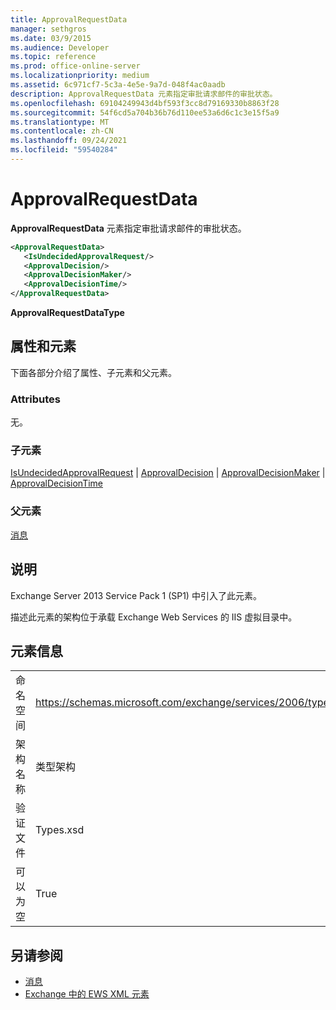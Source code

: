 ```yaml
---
title: ApprovalRequestData
manager: sethgros
ms.date: 03/9/2015
ms.audience: Developer
ms.topic: reference
ms.prod: office-online-server
ms.localizationpriority: medium
ms.assetid: 6c971cf7-5c3a-4e5e-9a7d-048f4ac0aadb
description: ApprovalRequestData 元素指定审批请求邮件的审批状态。
ms.openlocfilehash: 69104249943d4bf593f3cc8d79169330b8863f28
ms.sourcegitcommit: 54f6cd5a704b36b76d110ee53a6d6c1c3e15f5a9
ms.translationtype: MT
ms.contentlocale: zh-CN
ms.lasthandoff: 09/24/2021
ms.locfileid: "59540284"
---
```

# <a name="approvalrequestdata"></a>ApprovalRequestData

**ApprovalRequestData** 元素指定审批请求邮件的审批状态。 
  
```xml
<ApprovalRequestData>
   <IsUndecidedApprovalRequest/>
   <ApprovalDecision/>
   <ApprovalDecisionMaker/>
   <ApprovalDecisionTime/>
</ApprovalRequestData>
```

 **ApprovalRequestDataType**
## <a name="attributes-and-elements"></a>属性和元素

下面各部分介绍了属性、子元素和父元素。
  
### <a name="attributes"></a>Attributes

无。
  
### <a name="child-elements"></a>子元素

[IsUndecidedApprovalRequest](isundecidedapprovalrequest.md)  | [ApprovalDecision](approvaldecision.md)  | [ApprovalDecisionMaker](approvaldecisionmaker.md)  | [ApprovalDecisionTime](approvaldecisiontime.md)
  
### <a name="parent-elements"></a>父元素

[消息](message-ex15websvcsotherref.md)
  
## <a name="remarks"></a>说明

Exchange Server 2013 Service Pack 1 (SP1) 中引入了此元素。
  
描述此元素的架构位于承载 Exchange Web Services 的 IIS 虚拟目录中。
  
## <a name="element-information"></a>元素信息

|||
|:-----|:-----|
|命名空间  <br/> |https://schemas.microsoft.com/exchange/services/2006/types  <br/> |
|架构名称  <br/> |类型架构  <br/> |
|验证文件  <br/> |Types.xsd  <br/> |
|可以为空  <br/> |True  <br/> |
   
## <a name="see-also"></a>另请参阅

- [消息](message-ex15websvcsotherref.md)
- [Exchange 中的 EWS XML 元素](ews-xml-elements-in-exchange.md)

